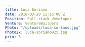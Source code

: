 ```yaml
---
title: Luca Suriano
date: 2018-03-20 11:16:00 Z
Position: Full-stack developer
Venture: VentureBuilders
Photo: "/uploads/luca-soriano.jpg"
Photo2x: luca-soriano@2x.jpg
prio: 3
---
```


